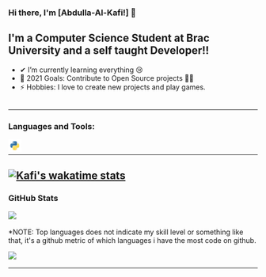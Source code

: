 ### Hi there, I'm [Abdulla-Al-Kafi!] 👋

## I'm a Computer Science Student at Brac University and a self taught Developer!!

- ✔ I’m currently learning everything 😢
- 🥅 2021 Goals: Contribute to Open Source projects 🧨🧨
- ⚡ Hobbies: I love to create new projects and play games.
  <br />
  <br />

---

### Languages and Tools:

[<img align="left" alt="Python" width="26px" src="https://raw.githubusercontent.com/github/explore/80688e429a7d4ef2fca1e82350fe8e3517d3494d/topics/python/python.png" />][python]
<br />

---
[![Kafi's wakatime stats](https://github-readme-stats.vercel.app/api/wakatime?username=Kafi)](https://github.com/anuraghazra/github-readme-stats)
---

### GitHub Stats

<img src="https://github-readme-stats.anuraghazra1.vercel.app/api?username=Abdulla-Al-Kafi&show_icons=true&include_all_commits=true&theme=omni&count_private=true)"  />

\*NOTE: Top languages does not indicate my skill level or something like that, it's a github metric of which languages i have the most code on github.
<br/>

<a href="https://github.com/Abdulla-Al-Kafi">
<img src="https://github-readme-stats.vercel.app/api/top-langs/?username=Abdulla-Al-Kafi&layout=compact&theme=omni" />
</a>

---


[python]: https://www.python.org

